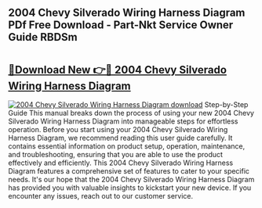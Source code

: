 ## 2004 Chevy Silverado Wiring Harness Diagram PDf Free Download - Part-Nkt Service Owner Guide RBDSm

# <h2><a href="http://dfnur5.blite.top/?on=2004+Chevy+Silverado+Wiring+Harness+Diagram">🔗Download New 👉🔴 2004 Chevy Silverado Wiring Harness Diagram</a></h2>

[![2004 Chevy Silverado Wiring Harness Diagram download](https://i.imgur.com/lujVjoI.png)](http://dfnur5.blite.top/?on=2004+Chevy+Silverado+Wiring+Harness+Diagram)
Step-by-Step Guide This manual breaks down the process of using your new 2004 Chevy Silverado Wiring Harness Diagram into manageable steps for effortless operation. Before you start using your 2004 Chevy Silverado Wiring Harness Diagram, we recommend reading this user guide carefully. It contains essential information on product setup, operation, maintenance, and troubleshooting, ensuring that you are able to use the product effectively and efficiently. This 2004 Chevy Silverado Wiring Harness Diagram features a comprehensive set of features to cater to your specific needs. It's our hope that the 2004 Chevy Silverado Wiring Harness Diagram has provided you with valuable insights to kickstart your new device. If you encounter any issues, reach out to our customer service.
